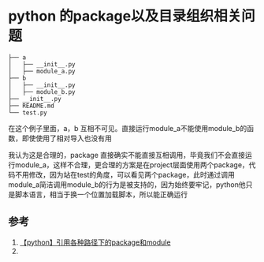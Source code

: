 # python 的package以及目录组织相关问题

```
├── a
│   ├── __init__.py
│   ├── module_a.py
├── b
│   ├── __init__.py
│   ├── module_b.py
├── __init__.py
├── README.md
└── test.py

```



在这个例子里面，a，b 互相不可见。直接运行module_a不能使用module_b的函数，即使使用了相对导入也没有用

我认为这是合理的，package 直接确实不能直接互相调用，毕竟我们不会直接运行module_a，这样不合理，更合理的方案是在project层面使用两个package，代码不用修改，因为站在test的角度，可以看见两个package，此时通过调用module_a简洁调用module_b的行为是被支持的，因为始终要牢记，python他只是脚本语言，相当于换一个位置加载脚本，所以能正确运行

## 参考

1. [【python】引用各种路径下的package和module](https://blog.csdn.net/AXIMI/article/details/100552142)
2. 